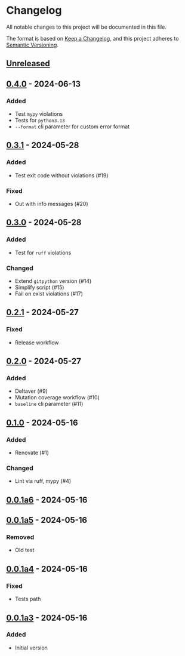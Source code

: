 <!---
The MIT License (MIT).

Copyright (c) 2018-2024 Almaz Ilaletdinov <a.ilaletdinov@yandex.ru>

Permission is hereby granted, free of charge, to any person obtaining a copy
of this software and associated documentation files (the "Software"), to deal
in the Software without restriction, including without limitation the rights
to use, copy, modify, merge, publish, distribute, sublicense, and/or sell
copies of the Software, and to permit persons to whom the Software is
furnished to do so, subject to the following conditions:

The above copyright notice and this permission notice shall be included in all
copies or substantial portions of the Software.

THE SOFTWARE IS PROVIDED "AS IS", WITHOUT WARRANTY OF ANY KIND,
EXPRESS OR IMPLIED, INCLUDING BUT NOT LIMITED TO THE WARRANTIES OF
MERCHANTABILITY, FITNESS FOR A PARTICULAR PURPOSE AND NONINFRINGEMENT.
IN NO EVENT SHALL THE AUTHORS OR COPYRIGHT HOLDERS BE LIABLE FOR ANY CLAIM,
DAMAGES OR OTHER LIABILITY, WHETHER IN AN ACTION OF CONTRACT, TORT OR
OTHERWISE, ARISING FROM, OUT OF OR IN CONNECTION WITH THE SOFTWARE OR THE USE
OR OTHER DEALINGS IN THE SOFTWARE.
-->
# Changelog

All notable changes to this project will be documented in this file.

The format is based on [Keep a Changelog](https://keepachangelog.com/en/1.1.0/),
and this project adheres to [Semantic Versioning](https://semver.org/spec/v2.0.0.html).

## [Unreleased]

## [0.4.0] - 2024-06-13

### Added

- Test `mypy` violations
- Tests for `python3.13`
- `--format` cli parameter for custom error format

## [0.3.1] - 2024-05-28

### Added

- Test exit code without violations (#19)

### Fixed

- Out with info messages (#20)

## [0.3.0] - 2024-05-28

### Added

- Test for `ruff` violations

### Changed

- Extend `gitpython` version (#14)
- Simplify script (#15)
- Fail on exist violations (#17)

## [0.2.1] - 2024-05-27

### Fixed

- Release workflow

## [0.2.0] - 2024-05-27

### Added

- Deltaver (#9)
- Mutation coverage workflow (#10)
- `baseline` cli parameter (#11)

## [0.1.0] - 2024-05-16

### Added

- Renovate (#1)

### Changed

- Lint via ruff, mypy (#4)

## [0.0.1a6] - 2024-05-16

## [0.0.1a5] - 2024-05-16

### Removed

- Old test

## [0.0.1a4] - 2024-05-16

### Fixed

- Tests path

## [0.0.1a3] - 2024-05-16

### Added

- Initial version

[unreleased]: https://github.com/blablatdinov/ondivi/compare/0.4.0...HEAD
[0.4.0]: https://github.com/blablatdinov/ondivi/compare/0.3.1...0.4.0
[0.3.1]: https://github.com/blablatdinov/ondivi/compare/0.3.0...0.3.1
[0.3.0]: https://github.com/blablatdinov/ondivi/compare/0.2.1...0.3.0
[0.2.1]: https://github.com/blablatdinov/ondivi/compare/0.2.0...0.2.1
[0.2.0]: https://github.com/blablatdinov/ondivi/compare/0.1.0...0.2.0
[0.1.0]: https://github.com/blablatdinov/ondivi/compare/0.0.1a6...0.1.0
[0.0.1a6]: https://github.com/blablatdinov/ondivi/compare/0.0.1a5...0.0.1a6
[0.0.1a5]: https://github.com/blablatdinov/ondivi/compare/0.0.1a4...0.0.1a5
[0.0.1a4]: https://github.com/blablatdinov/ondivi/compare/0.0.1a3...0.0.1a4
[0.0.1a3]: https://github.com/blablatdinov/ondivi/releases/tag/0.0.1a3
